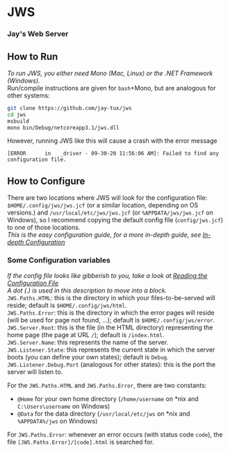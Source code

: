 # JWS
### Jay's Web Server

## How to Run
*To run JWS, you either need Mono (Mac, Linux) or the .NET Framework (Windows).*  
Run/compile instructions are given for `bash`+Mono, but are analogous for other systems:
```sh
git clone https://github.com/jay-tux/jws
cd jws
msbuild
mono bin/Debug/netcoreapp3.1/jws.dll
```
However, running JWS like this will cause a crash with the error message
```
[ERROR      in   _driver - 09-30-20 11:56:06 AM]: Failed to find any configuration file.
```

## How to Configure
There are two locations where JWS will look for the configuration file: `$HOME/.config/jws/jws.jcf` (or a similar location, depending on OS versions.) and
`/usr/local/etc/jws/jws.jcf` (or `%APPDATA/jws/jws.jcf` on Windows), so I recommend copying the default config file (`config/jws.jcf`) to one of those locations.  
*This is the easy configuration guide, for a more in-depth guide, see [In-depth Configuration](../../blob/master/advanced.md)*  

### Some Configuration variables
*If the config file looks like gibberish to you, take a look at [Reading the Configuration File](../../blob/master/jcf.md)*  
*A dot (.) is used in this description to move into a block.*  
`JWS.Paths.HTML`: this is the directory in which your files-to-be-served will reside; default is `$HOME/.config/jws/html`.  
`JWS.Paths.Error`: this is the directory in which the error pages will reside (will be used for page not found, ...); default is `$HOME/.config/jws/error`.  
`JWS.Server.Root`: this is the file (in the HTML directory) representing the home page (the page at URL `/`); default is `/index.html`.  
`JWS.Server.Name`: this represents the name of the server.  
`JWS.Listener.State`: this represents the current state in which the server boots (you can define your own states); default is `Debug`.  
`JWS.Listener.Debug.Port` (analogous for other states): this is the port the server will listen to.  

For the `JWS.Paths.HTML` and `JWS.Paths.Error`, there are two constants:  
 - `@Home` for your own home directory (`/home/username` on *nix and `C:\Users\username` on Windows)  
 - `@Data` for the data directory (`/usr/local/etc/jws` on *nix and `%APPDATA%/jws` on Windows)  

For `JWS.Paths.Error`: whenever an error occurs (with status code `code`), the file `[JWS.Paths.Error]/[code].html` is searched for.
